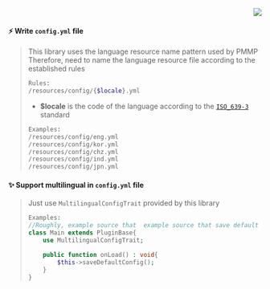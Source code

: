 <p align="right">  
  <a href="https://github.com/Blugin/virions/blob/master/MultilingualConfigTrait/README.md">  
    <img src="https://img.shields.io/static/v1?label=%ED%95%9C%EA%B5%AD%EC%96%B4&message=%EB%A1%9C+%EC%9D%BD%EA%B8%B0&labelColor=success">  
  </a>  
</p>  
  
#### :zap: Write `config.yml` file
> This library uses the language resource name pattern used by PMMP  
> Therefore, need to name the language resource file according to the established rules  
> ```php  
> Rules:  
> /resources/config/{$locale}.yml  
> ```  
> - **$locale** is the code of the language according to the [`ISO_639-3`](https://en.wikipedia.org/wiki/ISO_639-3) standard  
> ```php  
> Examples:  
> /resources/config/eng.yml  
> /resources/config/kor.yml  
> /resources/config/chz.yml  
> /resources/config/ind.yml  
> /resources/config/jpn.yml  
> ```  
  
#### :sparkles: Support multilingual in `config.yml` file
> Just use `MultilingualConfigTrait` provided by this library  
> ```php  
> Examples: 
> //Roughly, example source that  example source that save default config file  
> class Main extends PluginBase{  
>     use MultilingualConfigTrait;  
> 
>     public function onLoad() : void{  
>         $this->saveDefaultConfig();  
>     }  
> }  
> ```  